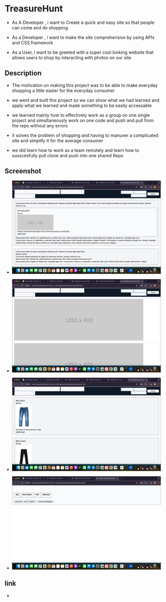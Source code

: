 # TreasureHunt 


* As A Developer , i want to Create a quick and easy site so that people can come and do shopping

* As a Developer , i want to make the site comprehensive by using APIs and CSS framework 



* As a User, i want to be greeted with a super cool looking website that allows users to shop by interacting with photos on our site 


## Description 

 
* The motivation on making this project was to be able to make everyday shopping a little easier for the everyday consumer 

* we went and built this project so we can show what we had learned and apply what we learned and made something to be easily accessable 

* we learned mainly how to effectively work as a group on one single project and simultaneously work on one code and push and pull from the repo without any errors  

* it solves the problem of shopping and having to manuver a complicated site and simplify it for the average consumer 

* we did learn how to work as a team remotely and learn how to susscesfully pull clone and push into one shared Repo 

## Screenshot 
 
 * ![alt text](<src/assets/Screenshot 2.png>)

 * ![alt text](<src/assets/Screenshot 3 .png>)

 * ![alt text](<src/assets/Screenshot 4.png>)

 * ![alt text](<src/assets/Screenshot 1 .png>)

 ## link 

 * 
